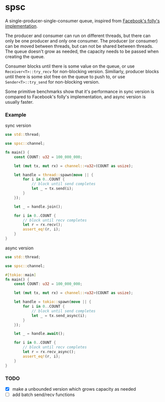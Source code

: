 # spsc

A single-producer-single-consumer queue, inspired from [Facebook's folly's implementation](https://github.com/facebook/folly/blob/main/folly/ProducerConsumerQueue.h).

The producer and consumer can run on different threads, but there can only be one producer and only one consumer. The producer (or consumer) can be moved between threads, but can not be shared between threads. The queue doesn't grow as needed, the capacity needs to be passed when creating the queue.

Consumer blocks until there is some value on the queue, or use `Receiver<T>::try_recv` for non-blocking version. Similiarly, producer blocks until there is some slot free on the queue to push to, or use `Sender<T>::try_send` for non-blocking version.

Some primitive benchmarks show that it's performance in sync version is compared to Facebook's folly's implementation, and async version is usually faster.

### Example

sync version

```rust
use std::thread;

use spsc::channel;

fn main() {
    const COUNT: u32 = 100_000_000;

    let (mut tx, mut rx) = channel::<u32>(COUNT as usize);

    let handle = thread::spawn(move || {
        for i in 0..COUNT {
			// block until send completes
            let _ = tx.send(i);
        }
    });

    let _ = handle.join();

    for i in 0..COUNT {
		// block until recv completes
        let r = rx.recv();
        assert_eq!(r, i);
    }
}
```

async version

```rust
use std::thread;

use spsc::channel;

#[tokio::main]
fn main() {
    const COUNT: u32 = 100_000_000;

    let (mut tx, mut rx) = channel::<u32>(COUNT as usize);

    let handle = tokio::spawn(move || {
        for i in 0..COUNT {
			// block until send completes
            let _ = tx.send_async(i);
        }
    });

    let _ = handle.await();

    for i in 0..COUNT {
		// block until recv completes
        let r = rx.recv_async();
        assert_eq!(r, i);
    }
}
```

### TODO

- [X] make a unbounded version which grows capacity as needed
- [ ] add batch send/recv functions

